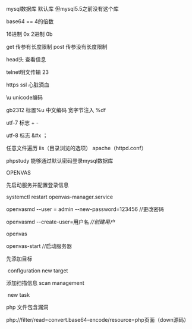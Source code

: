 mysql数据库 默认库          但mysql5.5之前没有这个库                 

base64 == 4的倍数 

16进制 0x          2进制 0b

get 传参有长度限制        post 传参没有长度限制

head头 查看信息

telnet明文传输 23

https ssl 心脏滴血

\u unicode编码

gb2312 标置%u 中文编码 宽字节注入 %df

utf-7 标志  +  -

utf-8 标志 &#x ；

任意文件遍历 iis（目录浏览的选项）  apache（httpd.conf）

phpstudy 能够通过默认密码登录mysql数据库

 

OPENVAS 

先启动服务并配置登录信息

systemctl restart openvas-manager.service

openvasmd --user = admin --new-password=123456 //更改密码

openvasmd --create-user=用户名 *//创建用户*

openvas

openvas-start //启动服务器

先添加目标

​	conflguration new target

添加扫描信息 scan management 

​			new task

php 文件包含漏洞

​	php://filter/read=convert.base64-encode/resource=php页面（down源码）